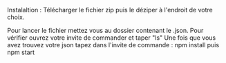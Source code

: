 Instalaltion : 
Télécharger le fichier zip puis le déziper à l'endroit de votre choix.

Pour lancer le fichier mettez vous au dossier contenant le .json. 
Pour vérifier ouvrez votre invite de commander et taper "ls" 
Une fois que vous avez trouvez votre json tapez dans l'invite de commande : npm install puis npm start 
